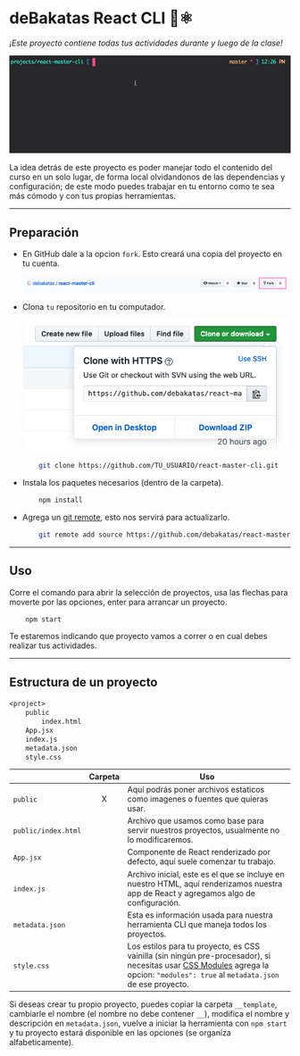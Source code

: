 # deBakatas React CLI 🌵⚛️

_¡Este proyecto contiene todas tus actividades durante y luego de la clase!_

![CLI en uso](/__docs/cover.gif)

La idea detrás de este proyecto es poder manejar todo el contenido del curso en un solo lugar, de forma local olvidandonos de las dependencias y configuración; de este modo puedes trabajar en tu entorno como te sea más cómodo y con tus propias herramientas.

---

## Preparación

-   En GitHub dale a la opcion `fork`. Esto creará una copia del proyecto en tu cuenta.

    ![Fork en GitHub](/__docs/fork.png)

-   Clona `tu` repositorio en tu computador.

    ![Clonar en GitHub](/__docs/clone.png)

    ```sh
        git clone https://github.com/TU_USUARIO/react-master-cli.git
    ```

-   Instala los paquetes necesarios (dentro de la carpeta).

    ```sh
        npm install
    ```

-   Agrega un [git remote](https://git-scm.com/docs/git-remote), esto nos servirá para actualizarlo.
    ```sh
        git remote add source https://github.com/debakatas/react-master-cli.git
    ```

---

## Uso

Corre el comando para abrir la selección de proyectos, usa las flechas para moverte por las opciones, enter para arrancar un proyecto.

```sh
    npm start
```

Te estaremos indicando que proyecto vamos a correr o en cual debes realizar tus actividades.

---

## Estructura de un proyecto

```
<project>
    public
        index.html
    App.jsx
    index.js
    metadata.json
    style.css
```

|                     | Carpeta | Uso                                                                                                                                                                                                                            |
| ------------------- | :-----: | ------------------------------------------------------------------------------------------------------------------------------------------------------------------------------------------------------------------------------ |
| `public`            |    X    | Aquí podrás poner archivos estaticos como imagenes o fuentes que quieras usar.                                                                                                                                                 |
| `public/index.html` |         | Archivo que usamos como base para servir nuestros proyectos, usualmente no lo modificaremos.                                                                                                                                   |
| `App.jsx`           |         | Componente de React renderizado por defecto, aquí suele comenzar tu trabajo.                                                                                                                                                   |
| `index.js`          |         | Archivo inicial, este es el que se incluye en nuestro HTML, aquí renderizamos nuestra app de React y agregamos algo de configuración.                                                                                          |
| `metadata.json`     |         | Esta es información usada para nuestra herramienta CLI que maneja todos los proyectos.                                                                                                                                         |
| `style.css`         |         | Los estilos para tu proyecto, es CSS vainilla (sin ningún pre-procesador), si necesitas usar [CSS Modules](https://github.com/css-modules/css-modules) agrega la opcion: `"modules": true` al `metadata.json` de ese proyecto. |

Si deseas crear tu propio proyecto, puedes copiar la carpeta `__template`, cambiarle el nombre (el nombre no debe contener `__`), modifica el nombre y descripción en `metadata.json`, vuelve a iniciar la herramienta con `npm start` y tu proyecto estará disponible en las opciones (se organiza alfabeticamente).
